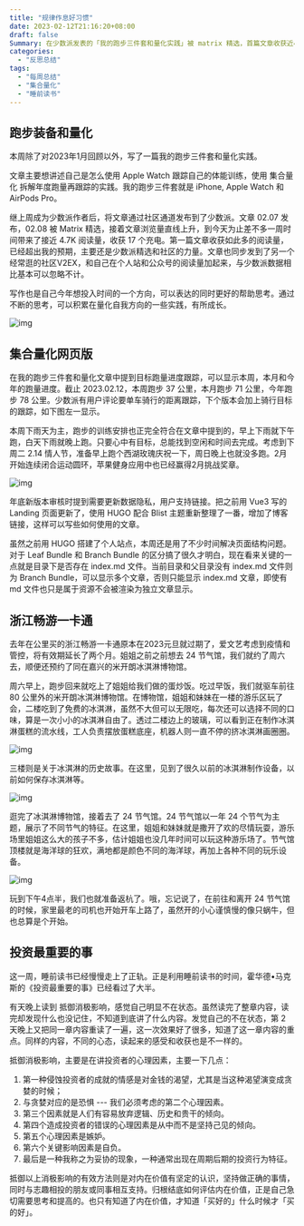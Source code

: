 ```yaml
---
title: "规律作息好习惯"
date: 2023-02-12T21:16:20+08:00
draft: false
Summary: 在少数派发表的「我的跑步三件套和量化实践」被 matrix 精选，首篇文章收获近4.7K阅读量，已经超出我的预期。同时，浙江畅游一卡通预约了姐姐一直想去的24节气馆，还参观了米开朗冰淇淋博物馆。
categories:
  - "反思总结"
tags:
  - "每周总结"
  - "集合量化"
  - "睡前读书"
---
```


## 跑步装备和量化

本周除了对2023年1月回顾以外，写了一篇我的跑步三件套和量化实践。

文章主要想讲述自己是怎么使用 Apple Watch 跟踪自己的体能训练，使用 集合量化 拆解年度跑量再跟踪的实践。我的跑步三件套就是 iPhone, Apple Watch 和 AirPods Pro。

继上周成为少数派作者后，将文章通过社区通道发布到了少数派。文章 02.07 发布，02.08 被 Matrix 精选，接着文章浏览量直线上升，到今天为止差不多一周时间带来了接近 4.7K 阅读量，收获 17 个充电。第一篇文章收获如此多的阅读量，已经超出我的预期，主要还是少数派精选和社区的力量。文章也同步发到了另一个经常逛的社区V2EX，和自己在个人站和公众号的阅读量加起来，与少数派数据相比基本可以忽略不计。

写作也是自己今年想投入时间的一个方向，可以表达的同时更好的帮助思考。通过不断的思考，可以积累在量化自我方向的一些实践，有所成长。

![img](https://cdn.nlark.com/yuque/0/2023/png/177619/1676209616833-4079b6d4-65d8-434a-b9a0-cfec2a5d2113.png)



## 集合量化网页版

在我的跑步三件套和量化文章中提到目标跑量进度跟踪，可以显示本周，本月和今年的跑量进度。截止 2023.02.12，本周跑步 37 公里，本月跑步 71 公里，今年跑步 78 公里。少数派有用户评论要单车骑行的距离跟踪，下个版本会加上骑行目标的跟踪，如下图左一显示。

本周下雨天为主，跑步的训练安排也正完全符合在文章中提到的，早上下雨就下午跑，白天下雨就晚上跑。只要心中有目标，总能找到空闲和时间去完成。考虑到下周二 2.14 情人节，准备早上跑个西湖玫瑰庆祝一下，周日晚上也就没多跑。2月开始连续闭合运动圆环，苹果健身应用中也已经赢得2月挑战奖章。

![img](https://cdn.nlark.com/yuque/0/2023/png/177619/1676211584520-cb0870ba-8fd3-473e-a09e-5dfdb231d8e4.png)

年底新版本审核时提到需要更新数据隐私，用户支持链接。把之前用 Vue3 写的 Landing 页面更新了，使用 HUGO 配合 Blist 主题重新整理了一番，增加了博客链接，这样可以写些如何使用的文章。

虽然之前用 HUGO 搭建了个人站点，本周还是用了不少时间解决页面结构问题。对于 Leaf Bundle 和 Branch Bundle 的区分搞了很久才明白，现在看来关键的一点就是目录下是否存在 index.md 文件。当前目录和父目录没有 index.md 文件则为 Branch Bundle，可以显示多个文章，否则只能显示 index.md 文章，即使有 md 文件也只是属于资源不会被渲染为独立文章显示。

## 浙江畅游一卡通

去年在公里买的浙江畅游一卡通原本在2023元旦就过期了，爱文艺考虑到疫情和管控，将有效期延长了两个月。姐姐之前之前想去 24 节气馆，我们就约了周六去，顺便还预约了同在嘉兴的米开朗冰淇淋博物馆。

周六早上，跑步回来就吃上了姐姐给我们做的蛋炒饭。吃过早饭，我们就驱车前往80 公里外的米开朗冰淇淋博物馆。在博物馆，姐姐和妹妹在一楼的游乐区玩了会，二楼吃到了免费的冰淇淋，虽然不大但可以无限吃，每次还可以选择不同的口味，算是一次小小的冰淇淋自由了。透过二楼边上的玻璃，可以看到正在制作冰淇淋蛋糕的流水线，工人负责摆放蛋糕底座，机器人则一直不停的挤冰淇淋画圈圈。

![img](https://cdn.nlark.com/yuque/0/2023/png/177619/1676213045511-8dc76df4-da4b-412f-89ed-5b561646c69f.png)

三楼则是关于冰淇淋的历史故事。在这里，见到了很久以前的冰淇淋制作设备，以前如何保存冰淇淋等。

![img](https://cdn.nlark.com/yuque/0/2023/png/177619/1676213351506-50f00d24-0ab8-4a7f-8e24-1377a563ba26.png)

逛完了冰淇淋博物馆，接着去了 24 节气馆。24 节气馆以一年 24 个节气为主题，展示了不同节气的特征。在这里，姐姐和妹妹就是撒开了欢的尽情玩耍，游乐场里姐姐这么大的孩子不多，估计姐姐也没几年时间可以玩这种游乐场了。节气馆顶楼就是海洋球的狂欢，满地都是颜色不同的海洋球，再加上各种不同的玩乐设备。

![img](https://cdn.nlark.com/yuque/0/2023/png/177619/1676213871588-3aa0883b-1d2b-4b17-abda-658c3c001e74.png)

玩到下午4点半，我们也就准备返杭了。哦，忘记说了，在前往和离开 24 节气馆的时候，家里最老的司机也开始开车上路了，虽然开的小心谨慎慢的像只蜗牛，但也总算是个开始。

## 投资最重要的事

这一周，睡前读书已经慢慢走上了正轨。正是利用睡前读书的时间，霍华德•马克斯的《投资最重要的事》已经看过了大半。

有天晚上读到 抵御消极影响，感觉自己明显不在状态。虽然读完了整章内容，读完却发现什么也没记住，不知道到底讲了什么内容。发觉自己的不在状态，第 2 天晚上又把同一章内容重读了一遍，这一次效果好了很多，知道了这一章内容的重点。同样的内容，不同的心态，读起来的感受和收获也是不一样的。

抵御消极影响，主要是在讲投资者的心理因素，主要一下几点：

1. 第一种侵蚀投资者的成就的情感是对金钱的渴望，尤其是当这种渴望演变成贪婪的时候；
2. 与贪婪对应的是恐惧  --- 我们必须考虑的第二个心理因素。
3. 第三个因素就是人们有容易放弃逻辑、历史和贵干的倾向。
4. 第四个造成投资者的错误的心理因素是从中而不是坚持己见的倾向。
5. 第五个心理因素是嫉妒。
6. 第六个关键影响因素是自负。
7. 最后是一种我称之为妥协的现象，一种通常出现在周期后期的投资行为特征。

抵御以上消极影响的有效方法则是对内在价值有坚定的认识，坚持做正确的事情，同时与志趣相投的朋友或同事相互支持。归根结底如何评估内在价值，正是自己急切需要思考和提高的。也只有知道了内在价值，才知道「买好的」什么时候才「买的好」。